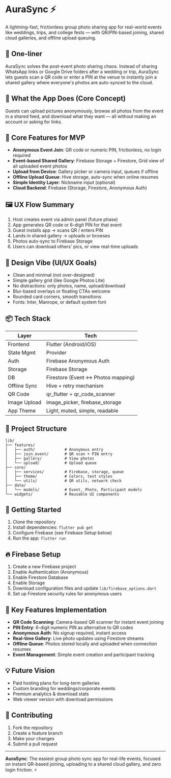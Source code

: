 # AuraSync ⚡

A lightning-fast, frictionless group photo sharing app for real-world events like weddings, trips, and college fests — with QR/PIN-based joining, shared cloud galleries, and offline upload queuing.

## 🚀 One-liner
AuraSync solves the post-event photo sharing chaos. Instead of sharing WhatsApp links or Google Drive folders after a wedding or trip, AuraSync lets guests scan a QR code or enter a PIN at the venue to instantly join a shared gallery where everyone's photos are auto-synced to the cloud.

## 🧠 What the App Does (Core Concept)
Guests can upload pictures anonymously, browse all photos from the event in a shared feed, and download what they want — all without making an account or asking for links.

## 🔧 Core Features for MVP

- **Anonymous Event Join**: QR code or numeric PIN, frictionless, no login required
- **Event-based Shared Gallery**: Firebase Storage + Firestore, Grid view of all uploaded event photos
- **Upload from Device**: Gallery picker or camera input, queues if offline
- **Offline Upload Queue**: Hive storage, auto-sync when online resumes
- **Simple Identity Layer**: Nickname input (optional)
- **Cloud Backend**: Firebase (Storage, Firestore, Anonymous Auth)

## 🖼️ UX Flow Summary

1. Host creates event via admin panel (future phase)
2. App generates QR code or 6-digit PIN for that event
3. Guest installs app → scans QR / enters PIN
4. Lands in shared gallery → uploads or browses
5. Photos auto-sync to Firebase Storage
6. Users can download others' pics, or view real-time uploads

## 🎨 Design Vibe (UI/UX Goals)

- Clean and minimal (not over-designed)
- Simple gallery grid (like Google Photos Lite)
- No distractions: only photos, name, upload/download
- Blur-based overlays or floating CTAs welcome
- Rounded card corners, smooth transitions
- Fonts: Inter, Manrope, or default system font

## 📦 Tech Stack

| Layer | Tech |
|-------|------|
| Frontend | Flutter (Android/iOS) |
| State Mgmt | Provider |
| Auth | Firebase Anonymous Auth |
| Storage | Firebase Storage |
| DB | Firestore (Event ↔ Photos mapping) |
| Offline Sync | Hive + retry mechanism |
| QR Code | qr_flutter + qr_code_scanner |
| Image Upload | image_picker, firebase_storage |
| App Theme | Light, muted, simple, readable |

## 📂 Project Structure

```
lib/
├── features/
│   ├── auth/             # Anonymous entry
│   ├── join_event/       # QR scan + PIN entry
│   ├── gallery/          # View photos
│   └── upload/           # Upload queue
├── core/
│   ├── services/         # Firebase, storage, queue
│   ├── theme/            # Colors, text styles
│   └── utils/            # QR utils, network check
├── data/
│   └── models/           # Event, Photo, Participant models
└── widgets/              # Reusable UI components
```

## 🚀 Getting Started

1. Clone the repository
2. Install dependencies: `flutter pub get`
3. Configure Firebase (see Firebase Setup below)
4. Run the app: `flutter run`

## 🔥 Firebase Setup

1. Create a new Firebase project
2. Enable Authentication (Anonymous)
3. Enable Firestore Database
4. Enable Storage
5. Download configuration files and update `lib/firebase_options.dart`
6. Set up Firestore security rules for anonymous users

## 🧩 Key Features Implementation

- **QR Code Scanning**: Camera-based QR scanner for instant event joining
- **PIN Entry**: 6-digit numeric PIN as alternative to QR codes
- **Anonymous Auth**: No signup required, instant access
- **Real-time Gallery**: Live photo updates using Firestore streams
- **Offline Queue**: Photos stored locally and uploaded when connection resumes
- **Event Management**: Simple event creation and participant tracking

## 💡 Future Vision

- Paid hosting plans for long-term galleries
- Custom branding for weddings/corporate events
- Premium analytics & download stats
- Web viewer version with download permissions

## 🤝 Contributing

1. Fork the repository
2. Create a feature branch
3. Make your changes
4. Submit a pull request

---

**AuraSync**: The easiest group photo sync app for real-life events, focused on instant QR-based joining, uploading to a shared cloud gallery, and zero login friction. ⚡